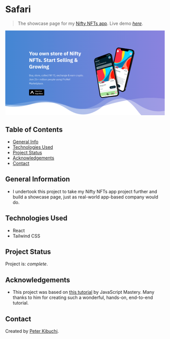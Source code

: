 # Safari

> The showcase page for my [Nifty NFTs app](https://github.com/peterkibuchi/nifty-nfts).
> Live demo [_here_](https://peterkibuchi.github.io/nifty-nfts-showcase/).

![App Showcase](./showcase.png)

## Table of Contents

- [General Info](#general-information)
- [Technologies Used](#technologies-used)
- [Project Status](#project-status)
- [Acknowledgements](#acknowledgements)
- [Contact](#contact)

## General Information

- I undertook this project to take my Nifty NFTs app project further and build a showcase page, just as real-world app-based company would do.

## Technologies Used

- React
- Tailwind CSS

## Project Status

Project is: _complete_.

## Acknowledgements

- This project was based on [this tutorial](https://youtu.be/_ivIUCSOZ78) by JavaScript Mastery. Many thanks to him for creating such a wonderful, hands-on, end-to-end tutorial.

## Contact

Created by [Peter Kibuchi](https://www.peterkibuchi.com/).
